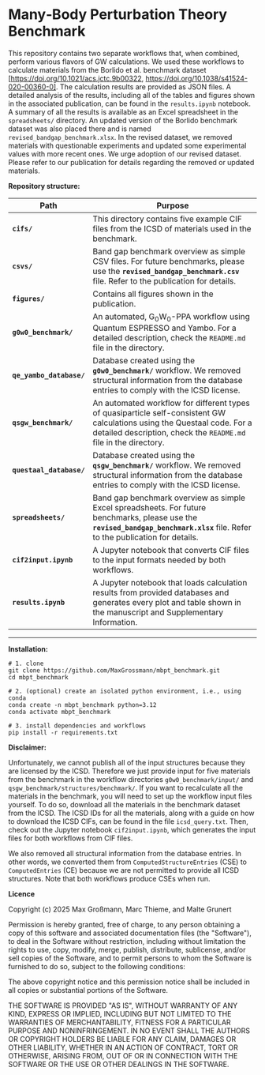 # Many‑Body Perturbation Theory Benchmark

This repository contains two separate workflows that, when combined, perform various flavors of GW calculations. We used these workflows to calculate materials from the Borlido et al. benchmark dataset [https://doi.org/10.1021/acs.jctc.9b00322, https://doi.org/10.1038/s41524-020-00360-0]. The calculation results are provided as JSON files. A detailed analysis of the results, including all of the tables and figures shown in the associated publication, can be found in the `results.ipynb` notebook. A summary of all the results is available as an Excel spreadsheet in the `spreadsheets/` directory. An updated version of the Borlido benchmark dataset was also placed there and is named `revised_bandgap_benchmark.xlsx`. In the revised dataset, we removed materials with questionable experiments and updated some experimental values with more recent ones. We urge adoption of our revised dataset. Please refer to our publication for details regarding the removed or updated materials.

**Repository structure:**

| Path                   | Purpose                                                                                                                     
| ---------------------- | --------------------------------------------------------------------------------------------------------------------------------------------------------------------------------------------------------------------------------------------------------------------------------------------------------- |
| **`cifs/`** | This directory contains five example CIF files from the ICSD of materials used in the benchmark. |
| **`csvs/`** | Band gap benchmark overview as simple CSV files. For future benchmarks, please use the **`revised_bandgap_benchmark.csv`** file. Refer to the publication for details. |
| **`figures/`**  | Contains all figures shown in the publication. |
| **`g0w0_benchmark/`** | An automated, G<sub>0</sub>W<sub>0</sub>-PPA workflow using Quantum ESPRESSO and Yambo. For a detailed description, check the `README.md` file in the directory. |
| **`qe_yambo_database/`** | Database created using the **`g0w0_benchmark/`** workflow. We removed structural information from the database entries to comply with the ICSD license. |
| **`qsgw_benchmark/`** | An automated workflow for different types of quasiparticle self-consistent GW calculations using the Questaal code. For a detailed description, check the `README.md` file in the directory. |
| **`questaal_database/`** | Database created using the **`qsgw_benchmark/`** workflow. We removed structural information from the database entries to comply with the ICSD license. |
| **`spreadsheets/`** | Band gap benchmark overview as simple Excel spreadsheets. For future benchmarks, please use the **`revised_bandgap_benchmark.xlsx`** file. Refer to the publication for details. |
| **`cif2input.ipynb`** | A Jupyter notebook that converts CIF files to the input formats needed by both workflows. |
| **`results.ipynb`** | A Jupyter notebook that loads calculation results from provided databases and generates every plot and table shown in the manuscript and Supplementary Information. |
---

**Installation:**

```
# 1. clone
git clone https://github.com/MaxGrossmann/mbpt_benchmark.git
cd mbpt_benchmark

# 2. (optional) create an isolated python environment, i.e., using conda
conda create -n mbpt_benchmark python=3.12
conda activate mbpt_benchmark

# 3. install dependencies and workflows
pip install -r requirements.txt
```

**Disclaimer:**

Unfortunately, we cannot publish all of the input structures because they are licensed by the ICSD. 
Therefore we just provide input for five materials from the benchmark in the workflow directories `g0w0_benchmark/input/` and `qsgw_benchmark/structures/benchmark/`.
If you want to recalculate all the materials in the benchmark, you will need to set up the workflow input files yourself.
To do so, download all the materials in the benchmark dataset from the ICSD. 
The ICSD IDs for all the materials, along with a guide on how to download the ICSD CIFs, can be found in the file `icsd_query.txt`.
Then, check out the Jupyter notebook `cif2input.ipynb`, which generates the input files for both workflows from CIF files.

We also removed all structural information from the database entries.
In other words, we converted them from `ComputedStructureEntries` (CSE) to `ComputedEntries` (CE) because we are not permitted to provide all ICSD structures.
Note that both workflows produce CSEs when run.

**Licence**

Copyright (c) 2025 Max Großmann, Marc Thieme, and Malte Grunert

Permission is hereby granted, free of charge, to any person obtaining a copy of this software and associated documentation files (the "Software"), to deal in the Software without restriction, including without limitation the rights to use, copy, modify, merge, publish, distribute, sublicense, and/or sell copies of the Software, and to permit persons to whom the Software is furnished to do so, subject to the following conditions:

The above copyright notice and this permission notice shall be included in all copies or substantial portions of the Software.

THE SOFTWARE IS PROVIDED "AS IS", WITHOUT WARRANTY OF ANY KIND, EXPRESS OR IMPLIED, INCLUDING BUT NOT LIMITED TO THE WARRANTIES OF MERCHANTABILITY, FITNESS FOR A PARTICULAR PURPOSE AND NONINFRINGEMENT. IN NO EVENT SHALL THE AUTHORS OR COPYRIGHT HOLDERS BE LIABLE FOR ANY CLAIM, DAMAGES OR OTHER LIABILITY, WHETHER IN AN ACTION OF CONTRACT, TORT OR OTHERWISE, ARISING FROM, OUT OF OR IN CONNECTION WITH THE SOFTWARE OR THE USE OR OTHER DEALINGS IN THE SOFTWARE.